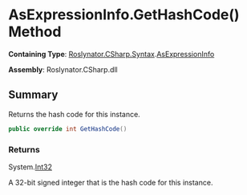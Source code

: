 # AsExpressionInfo\.GetHashCode\(\) Method

**Containing Type**: [Roslynator.CSharp.Syntax](../../README.md)\.[AsExpressionInfo](../README.md)

**Assembly**: Roslynator\.CSharp\.dll

## Summary

Returns the hash code for this instance\.

```csharp
public override int GetHashCode()
```

### Returns

System\.[Int32](https://docs.microsoft.com/en-us/dotnet/api/system.int32)

A 32\-bit signed integer that is the hash code for this instance\.